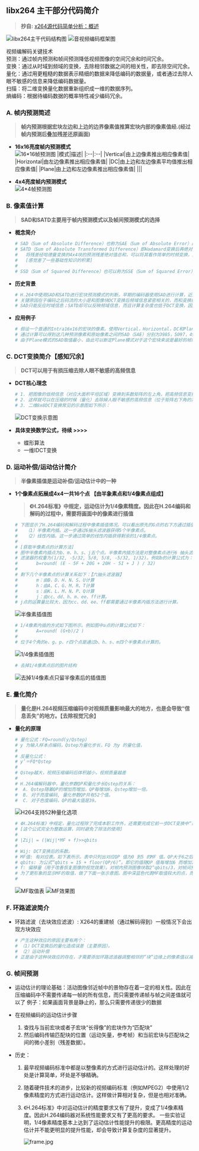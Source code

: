 ## **libx264 主干部分代码简介**
> **抄自:** [x264源代码简单分析：概述](https://blog.csdn.net/leixiaohua1020/article/details/45644367)

![libx264主干代码结构图](./libx264_trunk.jpg)
![音视频编码框架图](./VideoEncodeFramework.png)

视频编解码关键技术   
预测：通过帧内预测和帧间预测降低视频图像的空间冗余和时间冗余。  
变换：通过从时域到频域的变换，去除相邻数据之间的相关性，即去除空间冗余。  
量化：通过用更粗糙的数据表示精细的数据来降低编码的数据量，或者通过去除人眼不敏感的信息来降低编码数据量。  
扫描：将二维变换量化数据重新组织成一维的数据序列。  
熵编码：根据待编码数据的概率特性减少编码冗余。  

### **A. 帧内预测简述**
> **帧内预测根据宏块左边和上边的边界像素值推算宏块内部的像素值经.(经过帧内预测后叠加残差还原画面)**
  
- **16x16亮度帧内预测模式**  
    ![16*16帧预测图](./16*16FramePredict.jpg)
    |模式|描述| 
    |:--|:--| 
    |Vertical|由上边像素推出相应像素值|
    |Horizontal|由左边像素推出相应像素值|
    |DC|由上边和左边像素平均值推出相应像素值|
    |Plane|由上边和左边像素推出相应像素值|
    |||

- **4x4亮度帧内预测模式**  
    ![4*4帧预测图](./4*4FramePredict.jpg)

### **B. 像素值计算**
> **SAD和SATD主要用于帧内预测模式以及帧间预测模式的选择**

- **概念简介**
    ```sh
    # SAD（Sum of Absolute Difference）也称为SAE（Sum of Absolute Error）即绝对误差和。求出两个像素块对应像素点的差值绝对值，之后再进行累加。
    # SATD（Sum of Absolute Transformed Difference）即Hadamard变换后再绝对值求和。它和SAD的区别在于多了一个“变换”。
    #   将残差经哈德曼变换的4x4块的预测残差绝对值总和，可以将其看作简单的时频变换，其值在一定程度上可以反映生成码流的大小。
    #   [感觉差了一些基础性知识的积累]
    #
    # SSD（Sum of Squared Difference）也可以称为SSE（Sum of Squared Error），即差值的平方和。它和SAD的区别在于多了一个“平方”。
    ```

- **历史背景**
    ```sh
    # H.264中使用SAD和SATD进行宏块预测模式的判断。早期的编码器使用SAD进行计算，近期的编码器多使用SATD进行计算。
    # 关键原因在于编码之后码流的大小是和图像块DCT变换后频域信息紧密相关的，而和变换前的时域信息关联性小一些。
    # SAD只能反应时域信息；SATD却可以反映频域信息，而且计算复杂度也低于DCT变换，因此是比较合适的模式选择的依据。
    ```

- **应用例子**
    ```sh
    # 假设一个普通的Intra16x16的宏块的像素。使用Vertical，Horizontal，DC和Plane四种帧内预测模式预测的像素。
    # 通过计算可以得到这几种预测像素和原始像素之间的SAD（SAE）分别为3985，5097，4991，2539。
    # 由于Plane模式的SAD取值最小，由此可以断定Plane模式对于这个宏块来说是最好的帧内预测模式。
    ```

### **C. DCT变换简介【感知冗余】**
> **DCT可以用于有损压缩去除人眼不敏感的高频信息**

- **DCT核心理念**
    ```sh
    # 1. 把图像的低频信息（对应大面积平坦区域）变换到系数矩阵的左上角，把高频信息变换到系数矩阵的右下角。
    # 2. 这样就可以在压缩的时候（量化）去除掉人眼不敏感的高频信息（位于矩阵右下角的系数）从而达到压缩数据的目的。
    # 3. 二维8x8DCT变换常见的示意图如下所示： 
    ```
    ![DCT变换示意图](./DCTSample.jpg)

- **具体变换数学公式，待续 >>>>**
    - 蝶形算法
    - 一维IDCT变换
    
### **D. 运动补偿/运动估计简介**
> **半像素插值是运动补偿/运动估计中的一种**

- **1个像素点拓展成4x4一共16个点 【由半象素点和1/4像素点组成】**
    > **《H.264标准》中规定，运动估计为1/4像素精度。因此在H.264编码和解码的过程中，需要将画面中的像素进行插值**

    ```sh
    # 下图显示了H.264编码和解码过程中像素插值情况。可以看出原先的G点的右下方通过插值的方式产生了a、b、c、d等一共16个点。     
    #   （1）半像素内插。这一步通过6抽头滤波器获得5个半像素点。
    #   （2）线性内插。这一步通过简单的线性内插获得剩余的1/4像素点。
    #
    # [获取半像素点的计算方法]
    # 图中半像素内插点为b、m、h、s、j五个点。半像素内插方法是对整像素点进行6 抽头滤波得出，
    # 滤波器的权重为(1/32, -5/32, 5/8, 5/8, -5/32, 1/32)。例如b的计算公式为：
    #       b=round( (E - 5F + 20G + 20H - 5I + J ) / 32)
    #
    # 剩下几个半像素点的计算关系如下：【六抽头滤波器】
    #       m：由B、D、H、N、S、U计算
    #       h：由A、C、G、M、R、T计算
    #       s：由K、L、M、N、P、Q计算
    #       j：由cc、dd、h、m、ee、ff计算。
    # j点的运算量比较大，因为cc、dd、ee、ff都需要通过半像素内插方法进行计算。
    ```
    ![半像素插值图](./hpelFilter.jpg)
    ```sh
    # 1/4像素内插的方式如下图所示。例如图中a点的计算公式如下：
    #       A=round( (G+b)/2 )
    #
    # 位于4个角的e、g、p、r四个点是通过b、h、s、m四个半像素点计算的。
    ```
    ![1/4像素插值图](./quarterFilter.jpg)

    ```sh
    # 去掉1/4像素点后的图片结构
    ```
    ![去掉1/4像素点只留半像素后的插值图](./halfPixelRelationShip.jpg)

### **E. 量化简介**
> **量化是H.264视频压缩编码中对视频质量影响最大的地方，也是会导致“信息丢失”的地方。【去除视觉冗余】**

- **量化的原理**
    ```sh
    # 量化公式：FQ=round(y/Qstep)
    # y 为输入样本点编码，Qstep为量化步长，FQ 为y 的量化值，
    #
    # 反量化公式：
    # y’＝FQ*Qstep
    #
    # Qstep越大，视频压缩编码后体积越小，视频质量越差
    #
    # H.264编解码器中，量化参数QP和量化步长Qstep的关系：
    #  A. Qstep随着QP的增加而增加，QP每增加6，Qstep增加一倍。
    #  B. 对于亮度编码, 量化参数QP共有52个值。
    #  C. 对于色度编码，QP的最大值是39。
    ```
    ![H264支持52种量化选项](./H264quantInfo.jpg)
    ```sh
    # 《H.264标准》中规定，量化过程除了完成本职工作外，还需要完成它前一步DCT变换中“系数相乘”的工作。
    # [这个公式完全为整数运算，同时避免了除法的使用]
    #
    # |Zij| = (|Wij|*MF + f)>>qbits
    # 
    # Wij: DCT变换后的系数。
    # MF值: 有对应表。如下表所示。表中只列出对应QP 值为0 到5 的MF 值。QP大于6之后，将QP实行对6取余数操作，再找到MF的值。
    # qbits: 为公式“qbits = 15 + floor(QP/6)”。即它的值随QP 值每增加6 而增加1。
    # f: 偏移量（用于改善恢复图像的视觉效果）。对帧内预测图像块取2^qbits/3，对帧间预测图像块取2^qbits/6。
    # 为了更形象的显示MF的取值，做了下面一张示意图。图中深蓝色代表MF取值较大的点，而浅蓝色代表MF取值较小的点。
    #
    ```
    ![MF取值表](./H264MFValues.jpg)
    ![MF效果图](./H264QuantShow.jpg)

### **F. 环路滤波简介**

-  环路滤波（去块效应滤波）: X264的重建帧（通过解码得到）一般情况下会出现方块效应
    ```sh
    # 产生这种效应的原因主要有两个：
    # （1）DCT变换后的量化造成误差（主要原因）。
    # （2）运动补偿
    # 正是由于这种块效应的存在，才需要添加环路滤波器调整相邻的“块”边缘上的像素值以减轻这种视觉上的不连续感。
    ```
 
### **G. 帧间预测**
- 运动估计的理论基础：活动图像邻近帧中的景物存在着一定的相关性。因此在压缩编码中不需要传递每一帧的所有信息，而只需要传递帧与帧之间差值就可以了
    例子：如果画面背景是静止的，那么只需要传递很少的数据

- 在视频编码的运动估计步骤
    1. 查找与当前宏块或者子宏块“长得像”的宏块作为“匹配块”
    2. 然后编码传输匹配块的位置（运动矢量，参考帧）和当前宏块与匹配块之间的微小差别（残差数据）。
    
- 历史： 
    1. 最早视频编码标准中都是以整像素的方式进行运动估计的。这样处理的好处是计算简单，坏处是不够精确。
    2. 随着硬件技术的进步，比较新的视频编码标准（例如MPEG2）中使用1/2像素精度的方式进行运动估计。这样做计算相对复杂，但是也相对准确。
    3. 《H.264标准》中对运动估计的精度要求又有了提升，变成了1/4像素精度。因此H.264编码器对系统性能要求又有了更高的要求。
        一些实验证明，1/4像素精度基本上达到了运动估计性能提升的极限。更高精度的运动估计并不能更明显的提升性能，却会导致计算复杂度的显著提升。  

        ![frame.jpg](../image/framedetect.jpg)

